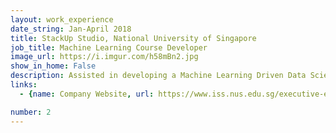 ```yaml
---
layout: work_experience
date_string: Jan-April 2018
title: StackUp Studio, National University of Singapore
job_title: Machine Learning Course Developer
image_url: https://i.imgur.com/h58mBn2.jpg
show_in_home: False
description: Assisted in developing a Machine Learning Driven Data Science course
links:
  - {name: Company Website, url: https://www.iss.nus.edu.sg/executive-education/discipline/detail/stackup---startup-tech-talent-development}

number: 2
---
```

